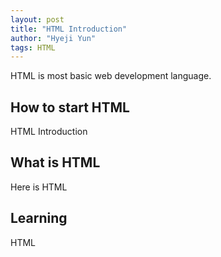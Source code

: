```yaml
---
layout: post
title: "HTML Introduction"
author: "Hyeji Yun"
tags: HTML
---
```


HTML is most basic web development language.  

## How to start HTML
HTML Introduction

## What is HTML
Here is HTML

## Learning
HTML
